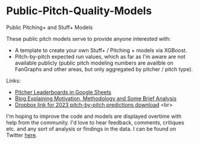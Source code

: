 # Public-Pitch-Quality-Models
Public Pitching+ and Stuff+ Models <br>

These public pitch models serve to provide anyone interested with:<br>
- A template to create your own Stuff+ / Pitching + models via XGBoost.
- Pitch-by-pitch expected run values, which as far as I'm aware are not available publicly (public pitch modeling numbers are availble on FanGraphs and other areas, but only aggregated by pitcher / pitch type). <br>

Links:
- [Pitcher Leaderboards in Google Sheets](https://docs.google.com/spreadsheets/d/1OgQ6hDizQJQU6BXmUUZgElXaihSHOlgg1_3PjAevSaA/edit?usp=sharing)
- [Blog Explaining Motivation, Methodology and Some Brief Analysis](https://medium.com/@coppersmithchase/a-new-public-facing-mlb-pitch-quality-model-with-full-2023-pitch-by-pitch-data-b8a1caa39783)
- [Dropbox link for 2023 pitch-by-pitch predictions download]([https://www.dropbox.com/s/xomxi9kyi19en9l/2023%20data%20through%206_19.zip?dl=0](https://www.dropbox.com/s/z1mmf5vl3ifp4x9/Pitch-By-Pitch-Data.zip?dl=0)) <br>

I'm hoping to improve the code and models are displayed overtime with help from the community. I'd love to hear feedback, comments, critiques etc. and any sort of analysis or findings in the data. I can be found on Twitter [here](https://twitter.com/chasecopp5).
